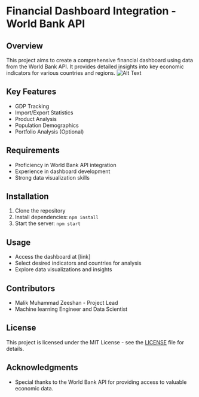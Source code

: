 # Financial Dashboard Integration - World Bank API

## Overview
This project aims to create a comprehensive financial dashboard using data from the World Bank API. It provides detailed insights into key economic indicators for various countries and regions.
![Alt Text](./https://github.com/MalikZeeshan1122/Financial-dashboard/blob/main/WhatsApp%20Image%202024-05-10%20at%2023.42.05_fe6ba686.jpg)

## Key Features
- GDP Tracking
- Import/Export Statistics
- Product Analysis
- Population Demographics
- Portfolio Analysis (Optional)

## Requirements
- Proficiency in World Bank API integration
- Experience in dashboard development
- Strong data visualization skills

## Installation
1. Clone the repository
2. Install dependencies: `npm install`
3. Start the server: `npm start`

## Usage
- Access the dashboard at [link]
- Select desired indicators and countries for analysis
- Explore data visualizations and insights

## Contributors
- Malik Muhammad Zeeshan  - Project Lead
- Machine learning Engineer and Data Scientist


## License
This project is licensed under the MIT License - see the [LICENSE](LICENSE) file for details.

## Acknowledgments
- Special thanks to the World Bank API for providing access to valuable economic data.

